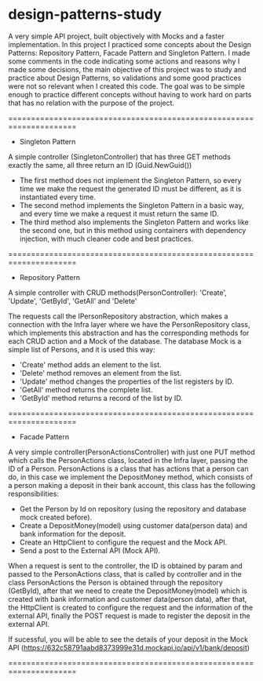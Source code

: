 # design-patterns-study

A very simple API project, built objectively with Mocks and a faster implementation.
In this project I practiced some concepts about the Design Patterns: Repository Pattern, Facade Pattern and Singleton Pattern.
I made some comments in the code indicating some actions and reasons why I made some decisions, the main objective of this project was to study and practice about Design Patterns, so validations and some good practices were not so relevant when I created this code.
The goal was to be simple enough to practice different concepts without having to work hard on parts that has no relation with the purpose of the project.

=====================================================================

- Singleton Pattern

A simple controller (SingletonController) that has three GET methods exactly the same, all three return an ID (Guid.NewGuid())

* The first method does not implement the Singleton Pattern, so every time we make the request the generated ID must be different, as it is instantiated every time.
* The second method implements the Singleton Pattern in a basic way, and every time we make a request it must return the same ID.
* The third method also implements the Singleton Pattern and works like the second one, but in this method using containers with dependency injection, with much cleaner code and best practices.

=====================================================================

- Repository Pattern

A simple controller with CRUD methods(PersonController): 'Create', 'Update', 'GetById', 'GetAll' and 'Delete'

The requests call the IPersonRepository abstraction, which makes a connection with the Infra layer where we have the PersonRepository class, which implements this abstraction and has the corresponding methods for each CRUD action and a Mock of the database.
The database Mock is a simple list of Persons, and it is used this way: 

* 'Create' method adds an element to the list.
* 'Delete' method removes an element from the list. 
* 'Update' method changes the properties of the list registers by ID. 
* 'GetAll' method returns the complete list. 
* 'GetById' method returns a record of the list by ID.

=====================================================================

- Facade Pattern

A very simple controller(PersonActionsController) with just one PUT method which calls the PersonActions class, located in the Infra layer, passing the ID of a Person.
PersonActions is a class that has actions that a person can do, in this case we implement the DepositMoney method, which consists of a person making a deposit in their bank account, this class has the following responsibilities:

* Get the Person by Id on repository (using the repository and database mock created before).
* Create a DepositMoney(model) using customer data(person data) and bank information for the deposit.
* Create an HttpClient to configure the request and the Mock API.
* Send a post to the External API (Mock API).

When a request is sent to the controller, the ID is obtained by param and passed to the PersonActions class, that is called by controller and in the class PersonActions the Person is obtained through the repository (GetById), after that we need to create the DepositMoney(model) which is created with bank information and customer data(person data), after that, the HttpClient is created to configure the request and the information of the external API, finally the POST request is made to register the deposit in the external API.

If sucessful, you will be able to see the details of your deposit in the Mock API (https://632c58791aabd8373999e31d.mockapi.io/api/v1/bank/deposit)

=====================================================================
